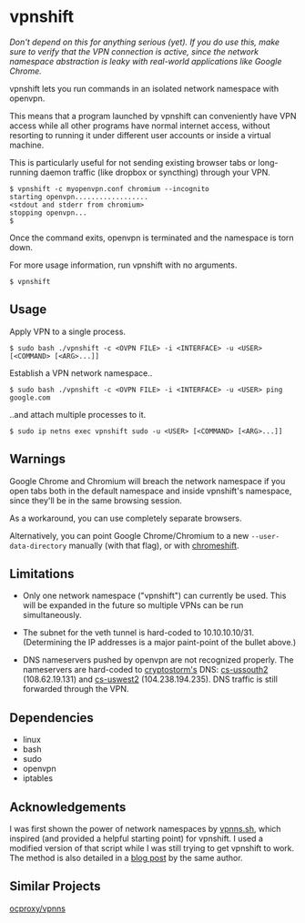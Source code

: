 vpnshift
========

*Don't depend on this for anything serious (yet). If you do use this,
make sure to verify that the VPN connection is active, since the network
namespace abstraction is leaky with real-world applications like Google
Chrome.*

vpnshift lets you run commands in an isolated network namespace with
openvpn.

This means that a program launched by vpnshift can conveniently have VPN
access while all other programs have normal internet access, without
resorting to running it under different user accounts or inside a
virtual machine.

This is particularly useful for not sending existing browser tabs or
long-running daemon traffic (like dropbox or syncthing) through your VPN.

    $ vpnshift -c myopenvpn.conf chromium --incognito
    starting openvpn..................
    <stdout and stderr from chromium>
    stopping openvpn...
    $

Once the command exits, openvpn is terminated and the namespace is torn
down.

For more usage information, run vpnshift with no arguments.

    $ vpnshift

Usage
--------

Apply VPN to a single process.

    $ sudo bash ./vpnshift -c <OVPN FILE> -i <INTERFACE> -u <USER> [<COMMAND> [<ARG>...]]

Establish a VPN network namespace..

    $ sudo bash ./vpnshift -c <OVPN FILE> -i <INTERFACE> -u <USER> ping google.com

..and attach multiple processes to it.

    $ sudo ip netns exec vpnshift sudo -u <USER> [<COMMAND> [<ARG>...]]

Warnings
--------

Google Chrome and Chromium will breach the network namespace if you open
tabs both in the default namespace and inside vpnshift's namespace,
since they'll be in the same browsing session.

As a workaround, you can use completely separate browsers.

Alternatively, you can point Google Chrome/Chromium to a new
`--user-data-directory` manually (with that flag), or with
[chromeshift][].

  [chromeshift]: https://github.com/crasm/chromeshift

Limitations
-----------
- Only one network namespace ("vpnshift") can currently be used. This
  will be expanded in the future so multiple VPNs can be run
  simultaneously.
- The subnet for the veth tunnel is hard-coded to 10.10.10.10/31.
  (Determining the IP addresses is a major paint-point of the bullet
  above.)
- DNS nameservers pushed by openvpn are not recognized properly. The
  nameservers are hard-coded to [cryptostorm's][cs] DNS: [cs-ussouth2][]
  (108.62.19.131) and [cs-uswest2][] (104.238.194.235). DNS traffic is
  still forwarded through the VPN.

  [cs]:          https://cryptostorm.is/
  [cs-ussouth2]: https://github.com/jedisct1/dnscrypt-proxy/blob/1.7.0/dnscrypt-resolvers.csv#L19
  [cs-uswest2]:  https://github.com/jedisct1/dnscrypt-proxy/blob/1.7.0/dnscrypt-resolvers.csv#L21

Dependencies
------------
  - linux
  - bash
  - sudo
  - openvpn
  - iptables

Acknowledgements
----------------

I was first shown the power of network namespaces by [vpnns.sh][], which
inspired (and provided a helpful starting point) for vpnshift.  I used a
modified version of that script while I was still trying to get vpnshift
to work. The method is also detailed in a [blog post][] by the same author.

[vpnns.sh]: https://gist.github.com/Schnouki/fd171bcb2d8c556e8fdf
[blog post]: https://schnouki.net/post/2014/openvpn-for-a-single-application-on-linux/

Similar Projects
----------------

[ocproxy/vpnns](https://github.com/cernekee/ocproxy#vpnns-experimental)
